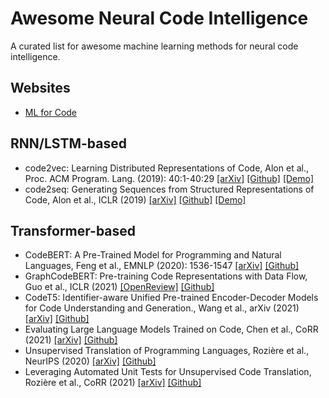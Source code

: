 # Awesome Neural Code Intelligence
A curated list for awesome machine learning methods for neural code intelligence.

## Websites

- [ML for Code](https://ml4code.github.io)

## RNN/LSTM-based

- code2vec: Learning Distributed Representations of Code, Alon et al., Proc. ACM Program. Lang. (2019): 40:1-40:29
  [[arXiv]](https://arxiv.org/abs/1803.09473)
  [[Github]](https://github.com/tech-srl/code2vec)
  [[Demo]](https://code2vec.org/)
- code2seq: Generating Sequences from Structured Representations of Code, Alon et al., ICLR (2019)
  [[arXiv]](https://arxiv.org/abs/1808.01400)
  [[Github]](https://github.com/tech-srl/code2seq)
  [[Demo]](https://code2seq.org/)

## Transformer-based

- CodeBERT: A Pre-Trained Model for Programming and Natural Languages, Feng et al., EMNLP (2020): 1536-1547 
  [[arXiv]](https://arxiv.org/abs/2002.08155)
  [[Github]](https://github.com/microsoft/CodeBERT)
- GraphCodeBERT: Pre-training Code Representations with Data Flow, Guo et al., ICLR (2021)
  [[OpenReview]](https://openreview.net/pdf?id=jLoC4ez43PZ)
  [[Github]](https://github.com/microsoft/CodeBERT)
- CodeT5: Identifier-aware Unified Pre-trained Encoder-Decoder Models for Code Understanding and Generation., Wang et al., arXiv (2021) 
  [[arXiv]](https://arxiv.org/abs/2109.00859) 
  [[Github]](https://github.com/salesforce/CodeT5)
- Evaluating Large Language Models Trained on Code, Chen et al., CoRR (2021)
  [[arXiv]](https://arxiv.org/abs/2107.03374) 
  [[Github]](https://github.com/openai/human-eval)
- Unsupervised Translation of Programming Languages, Rozière et al., NeurIPS (2020)
  [[arXiv]](https://arxiv.org/abs/2006.03511) 
  [[Github]](https://github.com/facebookresearch/CodeGen)
- Leveraging Automated Unit Tests for Unsupervised Code Translation, Rozière et al., CoRR (2021)
  [[arXiv]](https://arxiv.org/abs/2110.06773) 
  [[Github]](https://github.com/facebookresearch/CodeGen)
